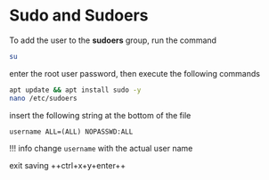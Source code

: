 # Sudo and Sudoers

To add the user to the **sudoers** group, run the command

``` sh
su
```

enter the root user password, then execute the following commands

``` sh
apt update && apt install sudo -y
nano /etc/sudoers
```

insert the following string at the bottom of the file

``` terminal
username ALL=(ALL) NOPASSWD:ALL
```

!!! info
    change `username` with the actual user name

exit saving ++ctrl+x+y+enter++
